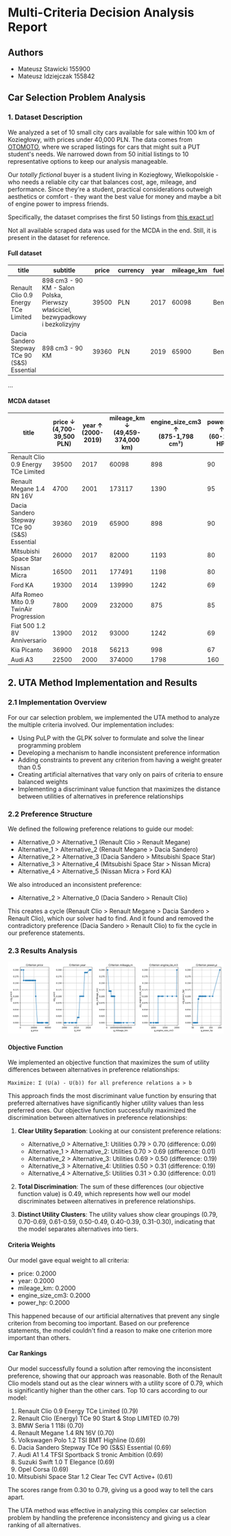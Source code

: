 # Multi-Criteria Decision Analysis Report

## Authors
- Mateusz Stawicki 155900
- Mateusz Idziejczak 155842

## Car Selection Problem Analysis

### 1. Dataset Description

We analyzed a set of 10 small city cars available for sale within 100 km of Koziegłowy, with prices under 40,000 PLN. The data comes from [OTOMOTO](https://www.otomoto.pl/), where we scraped listings for cars that might suit a PUT student's needs. We narrowed down from 50 initial listings to 10 representative options to keep our analysis manageable.

Our *totally fictional* buyer is a student living in Koziegłowy, Wielkopolskie - who needs a reliable city car that balances cost, age, mileage, and performance. Since they're a student, practical considerations outweigh aesthetics or comfort - they want the best value for money and maybe a bit of engine power to impress friends.

Specifically, the dataset comprises the first 50 listings from [this exact url](https://www.otomoto.pl/osobowe/seg-mini/kozieglowy_8905?search%5Bdist%5D=100&search%5Bfilter_enum_fuel_type%5D=petrol&search%5Bfilter_float_price%3Ato%5D=40000&search%5Badvanced_search_expanded%5D=true)

Not all available scraped data was used for the MCDA in the end. Still, it is present in the dataset for reference.

#### Full dataset
|title|subtitle|price|currency|year|mileage_km|fuel_type|gearbox|location|seller_type|price_evaluation|url|engine_size_cm3|power_hp|
|---|---|---|---|---|---|---|---|---|---|---|---|---|---|
|Renault Clio 0.9 Energy TCe Limited|898 cm3 - 90 KM - Salon Polska, Pierwszy właściciel, bezwypadkowy i bezkolizyjny|39500|PLN|2017|60098|Benzyna|Manualna|Rawicz (Wielkopolskie)|Prywatny sprzedawca|Powyżej średniej|https://www.otomoto.pl/osobowe/oferta/renault-clio-salon-polska-pierwszy-wlasciciel-bezwypadkowy-i-bezkolizyjny-ID6Hhjbk.html|898|90|
|Dacia Sandero Stepway TCe 90 (S&S) Essential|898 cm3 - 90 KM|39360|PLN|2019|65900|Benzyna|Manualna|Dobrcz (Kujawsko-pomorskie)|Prywatny sprzedawca|W granicach średniej|https://www.otomoto.pl/osobowe/oferta/dacia-sandero-stepway-ID6HhdIw.html|898|90|
...

#### MCDA dataset
|title|price &darr; <br>(4,700-39,500 PLN)|year &uarr; <br>(2000-2019)|mileage_km &darr; <br>(49,459-374,000 km)|engine_size_cm3 &uarr; <br>(875-1,798 cm³)|power_hp &uarr; <br>(60-160 HP)|
|---|---|---|---|---|---|
|Renault Clio 0.9 Energy TCe Limited|39500|2017|60098|898|90|
|Renault Megane 1.4 RN 16V|4700|2001|173117|1390|95|
|Dacia Sandero Stepway TCe 90 (S&S) Essential|39360|2019|65900|898|90|
|Mitsubishi Space Star|26000|2017|82000|1193|80|
|Nissan Micra|16500|2011|177491|1198|80|
|Ford KA|19300|2014|139990|1242|69|
|Alfa Romeo Mito 0.9 TwinAir Progression|7800|2009|232000|875|85|
|Fiat 500 1.2 8V Anniversario|13900|2012|93000|1242|69|
|Kia Picanto|36900|2018|56213|998|67|
|Audi A3|22500|2000|374000|1798|160|

## 2. UTA Method Implementation and Results

### 2.1 Implementation Overview

For our car selection problem, we implemented the UTA method to analyze the multiple criteria involved. Our implementation includes:

- Using PuLP with the GLPK solver to formulate and solve the linear programming problem
- Developing a mechanism to handle inconsistent preference information
- Adding constraints to prevent any criterion from having a weight greater than 0.5
- Creating artificial alternatives that vary only on pairs of criteria to ensure balanced weights
- Implementing a discriminant value function that maximizes the distance between utilities of alternatives in preference relationships

### 2.2 Preference Structure

We defined the following preference relations to guide our model:
- Alternative_0 > Alternative_1 (Renault Clio > Renault Megane)
- Alternative_1 > Alternative_2 (Renault Megane > Dacia Sandero)
- Alternative_2 > Alternative_3 (Dacia Sandero > Mitsubishi Space Star)
- Alternative_3 > Alternative_4 (Mitsubishi Space Star > Nissan Micra)
- Alternative_4 > Alternative_5 (Nissan Micra > Ford KA)

We also introduced an inconsistent preference:
- Alternative_2 > Alternative_0 (Dacia Sandero > Renault Clio)

This creates a cycle (Renault Clio > Renault Megane > Dacia Sandero > Renault Clio), which our solver had to find. And it found and removed the contradictory preference (Dacia Sandero > Renault Clio) to fix the cycle in our preference statements.

### 2.3 Results Analysis

![Utility Functions](utility_functions.png)

#### Objective Function
We implemented an objective function that maximizes the sum of utility differences between alternatives in preference relationships:

```
Maximize: Σ (U(a) - U(b)) for all preference relations a > b
```

This approach finds the most discriminant value function by ensuring that preferred alternatives have significantly higher utility values than less preferred ones. Our objective function successfully maximized the discrimination between alternatives in preference relationships:

1. **Clear Utility Separation**: Looking at our consistent preference relations:
   - Alternative_0 > Alternative_1: Utilities 0.79 > 0.70 (difference: 0.09)
   - Alternative_1 > Alternative_2: Utilities 0.70 > 0.69 (difference: 0.01)
   - Alternative_2 > Alternative_3: Utilities 0.69 > 0.50 (difference: 0.19)
   - Alternative_3 > Alternative_4: Utilities 0.50 > 0.31 (difference: 0.19)
   - Alternative_4 > Alternative_5: Utilities 0.31 > 0.30 (difference: 0.01)

2. **Total Discrimination**: The sum of these differences (our objective function value) is 0.49, which represents how well our model discriminates between alternatives in preference relationships.

3. **Distinct Utility Clusters**: The utility values show clear groupings (0.79, 0.70-0.69, 0.61-0.59, 0.50-0.49, 0.40-0.39, 0.31-0.30), indicating that the model separates alternatives into tiers.

#### Criteria Weights
Our model gave equal weight to all criteria:
- price: 0.2000
- year: 0.2000
- mileage_km: 0.2000
- engine_size_cm3: 0.2000
- power_hp: 0.2000

This happened because of our artificial alternatives that prevent any single criterion from becoming too important. Based on our preference statements, the model couldn't find a reason to make one criterion more important than others. 

#### Car Rankings
Our model successfully found a solution after removing the inconsistent preference, showing that our approach was reasonable. Both of the Renault Clio models stand out as the clear winners with a utility score of 0.79, which is significantly higher than the other cars.
Top 10 cars according to our model:
1. Renault Clio 0.9 Energy TCe Limited (0.79)
2. Renault Clio (Energy) TCe 90 Start & Stop LIMITED (0.79)
3. BMW Seria 1 118i (0.70)
4. Renault Megane 1.4 RN 16V (0.70)
5. Volkswagen Polo 1.2 TSI BMT Highline (0.69)
6. Dacia Sandero Stepway TCe 90 (S&S) Essential (0.69)
7. Audi A1 1.4 TFSI Sportback S tronic Ambition (0.69)
8. Suzuki Swift 1.0 T Elegance (0.69)
9. Opel Corsa (0.69)
10. Mitsubishi Space Star 1.2 Clear Tec CVT Active+ (0.61)

The scores range from 0.30 to 0.79, giving us a good way to tell the cars apart.

The UTA method was effective in analyzing this complex car selection problem by handling the preference inconsistency and giving us a clear ranking of all alternatives.
